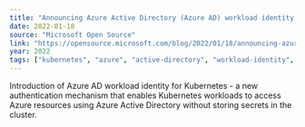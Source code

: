 ```yaml
---
title: "Announcing Azure Active Directory (Azure AD) workload identity for Kubernetes"
date: 2022-01-18
source: "Microsoft Open Source"
link: "https://opensource.microsoft.com/blog/2022/01/18/announcing-azure-active-directory-azure-ad-workload-identity-for-kubernetes/"
year: 2022
tags: ["kubernetes", "azure", "active-directory", "workload-identity", "security"]
---
```


Introduction of Azure AD workload identity for Kubernetes - a new authentication mechanism that enables Kubernetes workloads to access Azure resources using Azure Active Directory without storing secrets in the cluster.
